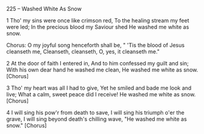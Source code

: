 225 – Washed White As Snow


1
Tho' my sins were once like crimson red,
To the healing stream my feet were led;
In the precious blood my Saviour shed
He washed me white as snow.

Chorus:
O my joyful song henceforth shall be,
" 'Tis the blood of Jesus cleanseth me,
Cleanseth, cleanseth, 
O, yes, it cleanseth me."

2
At the door of faith I entered in,
And to him confessed my guilt and sin;
With his own dear hand he washed me clean,
He washed me white as snow.  [Chorus]

3
Tho' my heart was all I had to give,
Yet he smiled and bade me look and live;
What a calm, sweet peace did I receive!
He washed me white as snow.  [Chorus]

4
I will sing his pow'r from death to save,
I will sing his triumph o'er the grave,
I will sing beyond death's chilling wave,
"He washed me white as snow."  [Chorus]
